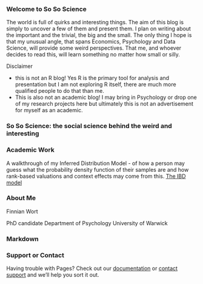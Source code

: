 
### Welcome to So So Science

The world is full of quirks and interesting things. The aim of this blog is simply to uncover a few of them and present them. I plan on writing about the important and the trivial, the big and the small. The only thing I hope is that my unusual angle, that spans Economics, Psychology and Data Science, will provide some weird perspectives. That me, and whoever decides to read this, will learn something no matter how small or silly.  

Disclaimer
- this is not an R blog! Yes R is the primary tool for analysis and presentation but I am not exploring R itself, there are much more qualified people to do that than me.
- This is also not an academic blog! I may bring in Psychology or drop one of my research projects here but ultimately this is not an advertisement for myself as an academic. 

### So So Science: the social science behind the weird and interesting 

### Academic Work

A walkthrough of my Inferred Distribution Model - of how a person may guess what the probability density function of their samples are and how rank-based valuations and context effects may come from this.
[The IBD model](IBDm_md.md)

### About Me

Finnian Wort

PhD candidate 
Department of Psychology
University of Warwick

### Markdown



### Support or Contact

Having trouble with Pages? Check out our [documentation](https://help.github.com/categories/github-pages-basics/) or [contact support](https://github.com/contact) and we’ll help you sort it out.
